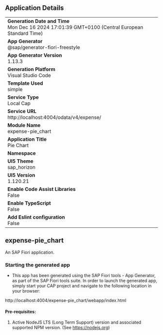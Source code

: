 ## Application Details
|               |
| ------------- |
|**Generation Date and Time**<br>Mon Dec 16 2024 17:01:39 GMT+0100 (Central European Standard Time)|
|**App Generator**<br>@sap/generator-fiori-freestyle|
|**App Generator Version**<br>1.13.3|
|**Generation Platform**<br>Visual Studio Code|
|**Template Used**<br>simple|
|**Service Type**<br>Local Cap|
|**Service URL**<br>http://localhost:4004/odata/v4/expense/
|**Module Name**<br>expense-pie_chart|
|**Application Title**<br>Pie Chart|
|**Namespace**<br>|
|**UI5 Theme**<br>sap_horizon|
|**UI5 Version**<br>1.120.21|
|**Enable Code Assist Libraries**<br>False|
|**Enable TypeScript**<br>False|
|**Add Eslint configuration**<br>False|

## expense-pie_chart

An SAP Fiori application.

### Starting the generated app

-   This app has been generated using the SAP Fiori tools - App Generator, as part of the SAP Fiori tools suite.  In order to launch the generated app, simply start your CAP project and navigate to the following location in your browser:

http://localhost:4004/expense-pie_chart/webapp/index.html

#### Pre-requisites:

1. Active NodeJS LTS (Long Term Support) version and associated supported NPM version.  (See https://nodejs.org)


